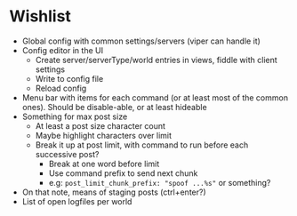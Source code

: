 # Wishlist

* Global config with common settings/servers (viper can handle it)
* Config editor in the UI
    * Create server/serverType/world entries in views, fiddle with client settings
    * Write to config file
    * Reload config
* Menu bar with items for each command (or at least most of the common ones). Should be disable-able, or at least hideable
* Something for max post size
    * At least a post size character count
    * Maybe highlight characters over limit
    * Break it up at post limit, with command to run before each successive post?
        * Break at one word before limit
        * Use command prefix to send next chunk
        * e.g: `post_limit_chunk_prefix: "spoof ...%s"` or something?
* On that note, means of staging posts (ctrl+enter?)
* List of open logfiles per world
